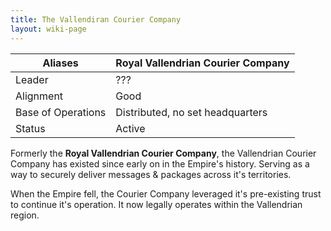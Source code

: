 ```yaml
---
title: The Vallendiran Courier Company
layout: wiki-page
---
```


| Aliases            | Royal Vallendrian Courier Company |
| ------------------ | --------------------------------- |
| Leader             | ???                               |
| Alignment          | Good                              |
| Base of Operations | Distributed, no set headquarters  |
| Status             | Active                            |

Formerly the **Royal Vallendrian Courier Company**, the Vallendrian Courier Company has existed since early on in the Empire's history. Serving as a way to securely deliver messages & packages across it's territories.

When the Empire fell, the Courier Company leveraged it's pre-existing trust to continue it's operation. It now legally operates within the Vallendrian region.